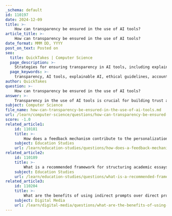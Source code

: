 ```yaml
---
_schema: default
id: 110197
date: 2024-12-09
title: >-
    How can transparency be ensured in the use of AI tools?
article_title: >-
    How can transparency be ensured in the use of AI tools?
date_format: MMM DD, YYYY
post_on_text: Posted on
seo:
  title: QuickTakes | Computer Science
  page_description: >-
    Strategies for ensuring transparency in AI tools, including explainable AI, ethical guidelines, stakeholder engagement, and best practices.
  page_keywords: >-
    transparency, AI tools, explainable AI, ethical guidelines, accountability, communication, stakeholder engagement, bias mitigation, continuous improvement, trust in AI
author: QuickTakes
question: >-
    How can transparency be ensured in the use of AI tools?
answer: >-
    Transparency in the use of AI tools is crucial for building trust and ensuring ethical practices. Here are several key strategies and considerations for ensuring transparency in AI systems:\n\n1. **Explainable AI (XAI)**: Implementing XAI methodologies helps make AI models more interpretable and understandable. This allows stakeholders, including data scientists and end users, to grasp the reasoning behind AI decisions, which enhances trust and adoption. XAI tools can also assist in identifying and mitigating biases in AI models, ensuring fair and equitable decision-making.\n\n2. **Clear Communication of AI Processes**: Organizations should provide detailed information about how AI models are created, the data used for training, and the decision-making processes involved. This includes publishing transparency reports that outline the fairness of AI systems, the training data, and the outcomes of AI decisions. Such transparency promotes accountability and builds public trust.\n\n3. **Ethical Guidelines and Accountability**: Establishing ethical guidelines for AI development is essential. These guidelines should define transparency and explainability requirements, ensuring that there are clear mechanisms for assigning responsibility and providing redress when AI systems cause harm. This can involve independent regulatory oversight to protect consumers from AI risks.\n\n4. **Best Practices for AI Transparency**: Companies can adopt best practices such as using simpler models, which are easier to interpret, and regularly updating stakeholders on the performance and changes in AI systems. This includes being transparent about the potential for biases and inaccuracies as AI systems evolve with new data.\n\n5. **Engagement with Stakeholders**: Engaging with various stakeholders, including consumers, regulatory bodies, and civil society organizations, can help ensure that transparency measures are aligned with societal values and expectations. This collaborative approach can foster a shared understanding of AI systems and their implications.\n\n6. **Continuous Improvement and Feedback**: Organizations should create mechanisms for continuous feedback on AI systems, allowing users to report issues or concerns. This feedback loop can help improve transparency and accountability over time.\n\nBy implementing these strategies, organizations can enhance the transparency of their AI tools, thereby fostering trust and ensuring ethical practices in AI deployment.
subject: Computer Science
file_name: how-can-transparency-be-ensured-in-the-use-of-ai-tools.md
url: /learn/computer-science/questions/how-can-transparency-be-ensured-in-the-use-of-ai-tools
score: -1.0
related_article1:
    id: 110181
    title: >-
        How does a feedback mechanism contribute to the personalization process?
    subject: Education Studies
    url: /learn/education-studies/questions/how-does-a-feedback-mechanism-contribute-to-the-personalization-process
related_article2:
    id: 110189
    title: >-
        What is a recommended framework for structuring academic essays using AI tools?
    subject: Education Studies
    url: /learn/education-studies/questions/what-is-a-recommended-framework-for-structuring-academic-essays-using-ai-tools
related_article3:
    id: 110204
    title: >-
        What are the benefits of using indirect prompts over direct prompts in certain scenarios?
    subject: Digital Media
    url: /learn/digital-media/questions/what-are-the-benefits-of-using-indirect-prompts-over-direct-prompts-in-certain-scenarios
---
```


&nbsp;